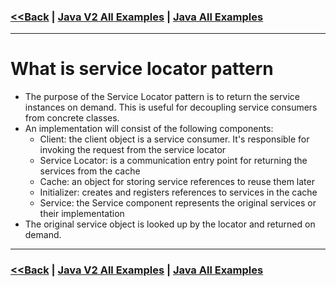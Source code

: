 ### [<<Back](../README.md) | [Java V2 All Examples](https://github.com/avinashbabudonthu/java/blob/master/java-v2/README.md) | [Java All Examples](https://github.com/avinashbabudonthu/java/blob/master/README.md)
------
# What is service locator pattern
* The purpose of the Service Locator pattern is to return the service instances on demand. This is useful for decoupling service consumers from concrete classes.
* An implementation will consist of the following components:
	* Client: the client object is a service consumer. It's responsible for invoking the request from the service locator
	* Service Locator: is a communication entry point for returning the services from the cache
	* Cache: an object for storing service references to reuse them later
	* Initializer: creates and registers references to services in the cache
	* Service: the Service component represents the original services or their implementation
* The original service object is looked up by the locator and returned on demand.
------
### [<<Back](../README.md) | [Java V2 All Examples](https://github.com/avinashbabudonthu/java/blob/master/java-v2/README.md) | [Java All Examples](https://github.com/avinashbabudonthu/java/blob/master/README.md)